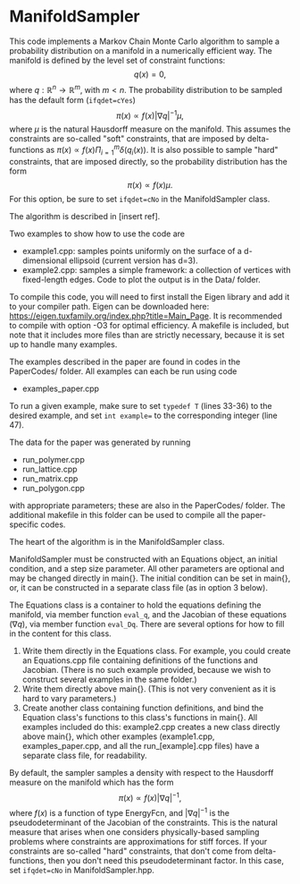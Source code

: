 # ManifoldSampler
This code implements a Markov Chain Monte Carlo algorithm to sample a probability distribution on a manifold
in a numerically efficient way. The manifold is defined by the level set of constraint functions: 
$$q(x)=0,$$
where $q:\mathbb{R}^n\to \mathbb{R}^m$, with $m < n$. The probability distribution to be sampled has the default form (`ifqdet=cYes`)
$$\pi(x) \propto f(x) |\nabla q|^{-1}\mu ,$$
where $\mu$ is the natural Hausdorff measure on the manifold. This assumes the constraints are so-called "soft" constraints, that are imposed by delta-functions as $\pi(x) \propto f(x)\Pi_{i=1}^m \delta(q_i(x))$. It is also possible to sample "hard" constraints, that are imposed directly, so the probability distribution has the form
$$\pi(x) \propto f(x) \mu .$$
For this option, be sure to set `ifqdet=cNo` in the ManifoldSampler class.

The algorithm is described in [insert ref]. 

Two examples to show how to use the code are 
* example1.cpp: samples points uniformly on the surface of a d-dimensional ellipsoid (current version has d=3).
* example2.cpp: samples a simple framework: a collection of vertices with fixed-length edges.
Code to plot the output is in the Data/ folder. 

To compile this code, you will need to first install the Eigen library and add it to your compiler path. 
Eigen can be downloaded here: 
https://eigen.tuxfamily.org/index.php?title=Main_Page. 
It is recommended to compile with option -O3 for optimal efficiency. A makefile is included, but note that it includes more files than are strictly necessary, because it is set up to 
handle many examples. 

The examples described in the paper are found in codes in the PaperCodes/ folder. All examples can each be run using code
* examples_paper.cpp

To run a given example, make sure to set `typedef T` (lines 33-36) to the desired example, 
and set `int example=` to the corresponding integer (line 47). 


The data for the paper was generated by running
* run_polymer.cpp
* run_lattice.cpp
* run_matrix.cpp
* run_polygon.cpp

with appropriate parameters; these are also in the PaperCodes/ folder. 
The additional makefile in this folder can be used to compile all the paper-specific codes. 



The heart of the algorithm is in the ManifoldSampler class. 

ManifoldSampler must be constructed with an Equations object, an initial condition, and a step size parameter. 
All other parameters are optional and may be changed directly in main{}. 
The initial condition can be set in main{}, or, it can be 
constructed in a separate class file (as in option 3 below). 

The Equations class is a container to hold the equations defining the manifold, via member function `eval_q`, and the Jacobian 
of these equations ($\nabla q$), via member function `eval_Dq`. There are several options for how to fill in the content for this class. 
1. Write them directly in the Equations class. For example, you could create an Equations.cpp file
containing definitions of the functions and Jacobian. (There is no such example provided, because we wish 
to construct several examples in the same folder.)
2. Write them directly above main{}. (This is not very convenient as it is hard to vary parameters.)
3. Create another class containing function definitions, and bind the Equation class's functions
to this class's functions in main{}. All examples included do this: example2.cpp creates a new class directly above main{}, 
which other examples (example1.cpp, examples_paper.cpp, and all the run_[example].cpp files) have a separate class file, 
for readability. 

By default, the sampler samples a density with respect to the Hausdorff measure on the manifold which has  the form 
    $$\pi(x) \propto f(x) |\nabla q|^{-1},$$ 
where $f(x)$ is a function of type EnergyFcn, and $|\nabla q|^{-1}$ is the pseudodeterminant of the Jacobian of the constraints. 
This is the natural measure that arises when one considers physically-based sampling problems where constraints are 
approximations for stiff forces. If your constraints are so-called "hard" constraints, that don't come from delta-functions, 
then you don't need this pseudodeterminant factor. In this case, set `ifqdet=cNo` in ManifoldSampler.hpp. 
